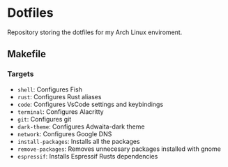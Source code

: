 # Dotfiles
Repository storing the dotfiles for my Arch Linux enviroment.
## Makefile
### Targets
* `shell`: Configures Fish
* `rust`: Configures Rust aliases
* `code`: Configures VsCode settings and keybindings
* `terminal`: Configures Alacritty
* `git`: Configures git
* `dark-theme`: Configures Adwaita-dark theme
* `network`: Configures Google DNS
* `install-packages`: Installs all the packages
* `remove-packages`: Removes unnecesary packages installed with gnome
* `espressif`: Installs Espressif Rusts dependencies